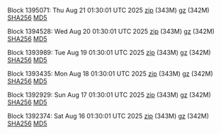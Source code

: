 Block 1395071: Thu Aug 21 01:30:01 UTC 2025 [zip](https://files.01coin.io/mainnet/2025-08-21/bootstrap.dat.zip) (343M) [gz](https://files.01coin.io/mainnet/2025-08-21/bootstrap.dat.tar.gz) (342M) [SHA256](https://files.01coin.io/mainnet/2025-08-21/sha256.txt) [MD5](https://files.01coin.io/mainnet/2025-08-21/md5.txt)

Block 1394528: Wed Aug 20 01:30:01 UTC 2025 [zip](https://files.01coin.io/mainnet/2025-08-20/bootstrap.dat.zip) (343M) [gz](https://files.01coin.io/mainnet/2025-08-20/bootstrap.dat.tar.gz) (342M) [SHA256](https://files.01coin.io/mainnet/2025-08-20/sha256.txt) [MD5](https://files.01coin.io/mainnet/2025-08-20/md5.txt)

Block 1393989: Tue Aug 19 01:30:01 UTC 2025 [zip](https://files.01coin.io/mainnet/2025-08-19/bootstrap.dat.zip) (343M) [gz](https://files.01coin.io/mainnet/2025-08-19/bootstrap.dat.tar.gz) (342M) [SHA256](https://files.01coin.io/mainnet/2025-08-19/sha256.txt) [MD5](https://files.01coin.io/mainnet/2025-08-19/md5.txt)

Block 1393435: Mon Aug 18 01:30:01 UTC 2025 [zip](https://files.01coin.io/mainnet/2025-08-18/bootstrap.dat.zip) (343M) [gz](https://files.01coin.io/mainnet/2025-08-18/bootstrap.dat.tar.gz) (342M) [SHA256](https://files.01coin.io/mainnet/2025-08-18/sha256.txt) [MD5](https://files.01coin.io/mainnet/2025-08-18/md5.txt)

Block 1392929: Sun Aug 17 01:30:01 UTC 2025 [zip](https://files.01coin.io/mainnet/2025-08-17/bootstrap.dat.zip) (343M) [gz](https://files.01coin.io/mainnet/2025-08-17/bootstrap.dat.tar.gz) (342M) [SHA256](https://files.01coin.io/mainnet/2025-08-17/sha256.txt) [MD5](https://files.01coin.io/mainnet/2025-08-17/md5.txt)

Block 1392374: Sat Aug 16 01:30:01 UTC 2025 [zip](https://files.01coin.io/mainnet/2025-08-16/bootstrap.dat.zip) (343M) [gz](https://files.01coin.io/mainnet/2025-08-16/bootstrap.dat.tar.gz) (342M) [SHA256](https://files.01coin.io/mainnet/2025-08-16/sha256.txt) [MD5](https://files.01coin.io/mainnet/2025-08-16/md5.txt)
